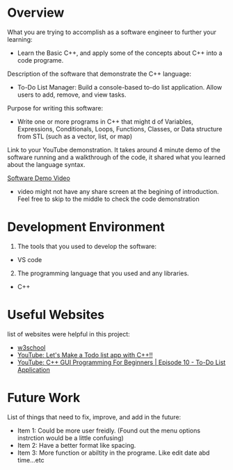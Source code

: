 # Overview

What you are trying to accomplish as a software engineer to further your learning:
- Learn the Basic C++, and apply some of the concepts about C++ into a code programe.

Description of the software that demonstrate the C++ language:
- To-Do List Manager: Build a console-based to-do list application. Allow users to add, remove, and view tasks.

Purpose for writing this software:
- Write one or more programs in C++ that might d of Variables, Expressions, Conditionals, Loops, Functions, Classes, or Data structure from STL (such as a vector, list, or map)

Link to your YouTube demonstration. It takes around 4 minute demo of the software running and a walkthrough of the code, it shared what you learned about the language syntax.

[Software Demo Video](https://youtu.be/tYjrYN18j50)
- video might not have any share screen at the begining of introduction. Feel free to skip to the middle to check the code demonstration

# Development Environment

1. The tools that you used to develop the software:
- VS code

2. The programming language that you used and any libraries.
- C++

# Useful Websites

list of websites were helpful in this project:

- [w3school](https://www.w3schools.com/cpp/default.asp)
- [YouTube: Let's Make a Todo list app with C++!!](https://www.youtube.com/watch?v=D17rZyd9r18)
- [YouTube: C++ GUI Programming For Beginners | Episode 10 - To-Do List Application](https://www.youtube.com/watch?v=MPLfOoRUKMU)


# Future Work

List of things that need to fix, improve, and add in the future:

- Item 1: Could be more user freidly. (Found out the menu options instrction would be a little confusing)
- Item 2: Have a better format like spacing.
- Item 3: More function or abiltity in the programe. Like edit date abd time...etc